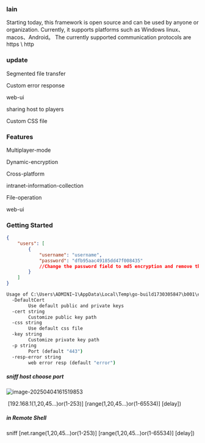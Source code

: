 ### lain

Starting today, this framework is open source and can be used by anyone or organization. Currently, it supports platforms such as Windows linux、macos、Android。 The currently supported communication protocols are https \ http

### update

Segmented file transfer

Custom error response

web-ui

sharing host to players

Custom CSS file

### Features

Multiplayer-mode

Dynamic-encryption

Cross-platform

intranet-information-collection

File-operation

web-ui

### Getting Started

```json
{
    "users": [
        {
            "username": "username",
            "password": "dfb95aac49185dd47f008435"
            //Change the password field to md5 encryption and remove the last 8 digits
        }
    ]
}
```

```cmd
Usage of C:\Users\ADMINI~1\AppData\Local\Temp\go-build1730305847\b001\exe\server.exe:
  -DefaultCert
        Use default public and private keys
  -cert string
        Customize public key path
  -css string
        Use default css file
  -key string
        Customize private key path
  -p string
        Port (default "443")
  -resp-error string
        web error resp (default "error")
```

##### sniff host choose port

![image-20250404161519853](C:\Users\Administrator\AppData\Roaming\Typora\typora-user-images\image-20250404161519853.png)

​                                          [192.168.1(1,20,45...)or(1-253)]                   [range(1,20,45...)or(1-65534)]                [delay])

##### in Remote Shell

sniff [net.range(1,20,45...)or(1-253)] [range(1,20,45...)or(1-65534)] [delay])

